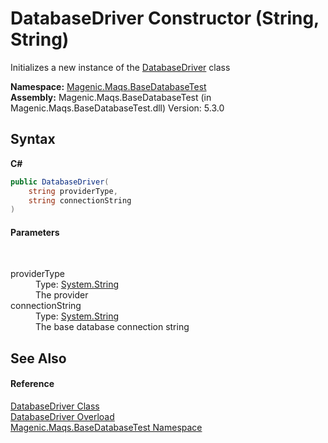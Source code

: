 # DatabaseDriver Constructor (String, String)
 

Initializes a new instance of the <a href="MAQS_5/DataBase_AUTOGENERATED/DatabaseDriver_Class">DatabaseDriver</a> class

**Namespace:**&nbsp;<a href="MAQS_5/DataBase_AUTOGENERATED/Magenic-Maqs-BaseDatabaseTest_Namespace">Magenic.Maqs.BaseDatabaseTest</a><br />**Assembly:**&nbsp;Magenic.Maqs.BaseDatabaseTest (in Magenic.Maqs.BaseDatabaseTest.dll) Version: 5.3.0

## Syntax

**C#**<br />
``` C#
public DatabaseDriver(
	string providerType,
	string connectionString
)
```


#### Parameters
&nbsp;<dl><dt>providerType</dt><dd>Type: <a href="http://msdn2.microsoft.com/en-us/library/s1wwdcbf" target="_blank">System.String</a><br />The provider</dd><dt>connectionString</dt><dd>Type: <a href="http://msdn2.microsoft.com/en-us/library/s1wwdcbf" target="_blank">System.String</a><br />The base database connection string</dd></dl>

## See Also


#### Reference
<a href="MAQS_5/DataBase_AUTOGENERATED/DatabaseDriver_Class">DatabaseDriver Class</a><br /><a href="MAQS_5/DataBase_AUTOGENERATED/DatabaseDriver_Constructor()">DatabaseDriver Overload</a><br /><a href="MAQS_5/DataBase_AUTOGENERATED/Magenic-Maqs-BaseDatabaseTest_Namespace">Magenic.Maqs.BaseDatabaseTest Namespace</a><br />